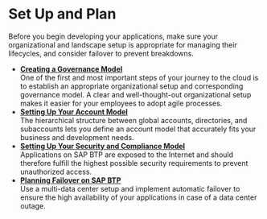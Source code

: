 <!-- loio75e50316166348fcbf460f3f0acc65c8 -->

# Set Up and Plan

Before you begin developing your applications, make sure your organizational and landscape setup is appropriate for managing their lifecycles, and consider failover to prevent breakdowns.

-   **[Creating a Governance Model](Creating_a_Governance_Model_bf0ce2c.md "One of the first and most important steps of your journey to the cloud is to establish
		an appropriate organizational setup and corresponding governance model. A clear and
		well-thought-out organizational setup makes it easier for your employees to adopt agile
		processes.")**  
One of the first and most important steps of your journey to the cloud is to establish an appropriate organizational setup and corresponding governance model. A clear and well-thought-out organizational setup makes it easier for your employees to adopt agile processes.
-   **[Setting Up Your Account Model](Setting_Up_Your_Account_Model_2db81f4.md "The hierarchical structure between global accounts, directories, and subaccounts lets you define an account model that accurately fits
		your business and development needs.")**  
The hierarchical structure between global accounts, directories, and subaccounts lets you define an account model that accurately fits your business and development needs.
-   **[Setting Up Your Security and Compliance Model](Setting_Up_Your_Security_and_Compliance_Model_aaaad94.md "Applications on SAP BTP are exposed to the Internet and should therefore fulfill the highest possible security
		requirements to prevent unauthorized access. ")**  
Applications on SAP BTP are exposed to the Internet and should therefore fulfill the highest possible security requirements to prevent unauthorized access.
-   **[Planning Failover on SAP BTP](Planning_Failover_on_SAP_BTP_8c46464.md "Use a multi-data center setup and implement automatic failover to ensure the high
		availability of your applications in case of a data center outage.")**  
Use a multi-data center setup and implement automatic failover to ensure the high availability of your applications in case of a data center outage.

